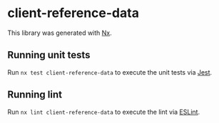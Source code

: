 # client-reference-data

This library was generated with [Nx](https://nx.dev).

## Running unit tests

Run `nx test client-reference-data` to execute the unit tests via [Jest](https://jestjs.io).

## Running lint

Run `nx lint client-reference-data` to execute the lint via [ESLint](https://eslint.org/).
